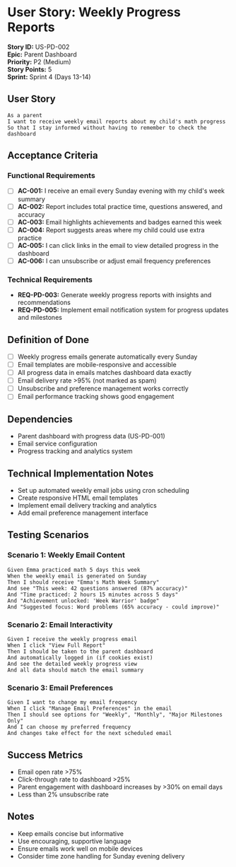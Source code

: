 # User Story: Weekly Progress Reports

**Story ID:** US-PD-002  
**Epic:** Parent Dashboard  
**Priority:** P2 (Medium)  
**Story Points:** 5  
**Sprint:** Sprint 4 (Days 13-14)

## User Story

```
As a parent
I want to receive weekly email reports about my child's math progress
So that I stay informed without having to remember to check the dashboard
```

## Acceptance Criteria

### Functional Requirements

-   [ ] **AC-001:** I receive an email every Sunday evening with my child's week summary
-   [ ] **AC-002:** Report includes total practice time, questions answered, and accuracy
-   [ ] **AC-003:** Email highlights achievements and badges earned this week
-   [ ] **AC-004:** Report suggests areas where my child could use extra practice
-   [ ] **AC-005:** I can click links in the email to view detailed progress in the dashboard
-   [ ] **AC-006:** I can unsubscribe or adjust email frequency preferences

### Technical Requirements

-   **REQ-PD-003:** Generate weekly progress reports with insights and recommendations
-   **REQ-PD-005:** Implement email notification system for progress updates and milestones

## Definition of Done

-   [ ] Weekly progress emails generate automatically every Sunday
-   [ ] Email templates are mobile-responsive and accessible
-   [ ] All progress data in emails matches dashboard data exactly
-   [ ] Email delivery rate >95% (not marked as spam)
-   [ ] Unsubscribe and preference management works correctly
-   [ ] Email performance tracking shows good engagement

## Dependencies

-   Parent dashboard with progress data (US-PD-001)
-   Email service configuration
-   Progress tracking and analytics system

## Technical Implementation Notes

-   Set up automated weekly email jobs using cron scheduling
-   Create responsive HTML email templates
-   Implement email delivery tracking and analytics
-   Add email preference management interface

## Testing Scenarios

### Scenario 1: Weekly Email Content

```gherkin
Given Emma practiced math 5 days this week
When the weekly email is generated on Sunday
Then I should receive "Emma's Math Week Summary"
And see "This week: 42 questions answered (87% accuracy)"
And "Time practiced: 2 hours 15 minutes across 5 days"
And "Achievement unlocked: 'Week Warrior' badge"
And "Suggested focus: Word problems (65% accuracy - could improve)"
```

### Scenario 2: Email Interactivity

```gherkin
Given I receive the weekly progress email
When I click "View Full Report"
Then I should be taken to the parent dashboard
And automatically logged in (if cookies exist)
And see the detailed weekly progress view
And all data should match the email summary
```

### Scenario 3: Email Preferences

```gherkin
Given I want to change my email frequency
When I click "Manage Email Preferences" in the email
Then I should see options for "Weekly", "Monthly", "Major Milestones Only"
And I can choose my preferred frequency
And changes take effect for the next scheduled email
```

## Success Metrics

-   Email open rate >75%
-   Click-through rate to dashboard >25%
-   Parent engagement with dashboard increases by >30% on email days
-   Less than 2% unsubscribe rate

## Notes

-   Keep emails concise but informative
-   Use encouraging, supportive language
-   Ensure emails work well on mobile devices
-   Consider time zone handling for Sunday evening delivery
